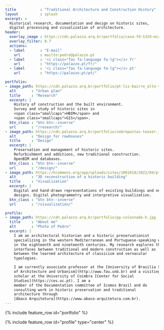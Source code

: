 ```yaml
---
title           : "Traditional Architecture and Construction History"
layout          : splash
excerpt: >
  Historical research, documentation and design on historic sites,
  digital processing and visualization of architecture.
header:
  overlay_image : https://cdn.palazzo.arq.br/portfolio/casa-fd-5329-mirror.jpg
  overlay_filter: 0.7
  actions:
  - label       : "E-mail"
    url         : mailto:pedro@palazzo.pt
  - label       : '<i class="fas fa-language fa-lg"></i> fr'
    url         : "https://palazzo.pt/fr/"
  - label       : '<i class="fas fa-language fa-lg"></i> pt'
    url         : "https://palazzo.pt/pt/"

portfolio:
- image_path: https://cdn.palazzo.arq.br/portfolio/pt-lis-bairro_alto-teaser.jpg
  alt       : "Urban plan"
  title     : "Research"
  excerpt: |
    History of construction and the built environment.
    Survey and study of historic sites in
    <span class="smallcaps">HBIM</span> and
    <span class="smallcaps">GIS</span>.
  btn_class : "btn btn--inverse"
  url       : "/research/"
- image_path: https://cdn.palazzo.arq.br/portfolio/sobrepostas-teaser.jpg
  alt       : "Design for rowhouses"
  title     : "Design"
  excerpt: |
    Preservation and management of historic sites.
    Refurbishment and additions, new traditional construction.
    OpenBIM and databases.
  btn_class : "btn btn--inverse"
  url       : "/design/"
- image_path: https://hcommons.org/app/uploads/sites/1001018/2022/04/pt-coimbra-casa-rua-luis-gonzaga-demolida-crop.jpg
  alt       : "3D reconstruction of a historic building"
  title     : "Visualization"
  excerpt: |
    Digital and hand-drawn representations of existing buildings and new
    designs. Digital photogrammetry and interpretive visualization.
  btn_class : "btn btn--inverse"
  url       : "/visualization/"

profile:
- image_path: https://cdn.palazzo.arq.br/portfolio/pp-colonnade-h.jpg
  title     : "About me"
  alt       : "Photo of Pedro"
  excerpt: |
    I am an architectural historian and a historic preservationist
    specializing in the western Mediterranean and Portuguese-speaking world
    in the eighteenth and nineteenth centuries. My research explores the
    interfaces between traditional and modern construction as well as
    between the learned architecture of classicism and vernacular
    typologies.

    I am currently associate professor at the [University of Brasilia School
    of Architecture and Urbanism](http://www.fau.unb.br) and a visiting
    scholar at the University of Coimbra [Center for Social
    Studies](https://ces.uc.pt). I am a
    member of the Documentation committee of Icomos Brazil and do
    consulting work in historic preservation and traditional
    architecture through
    [Ábaco Arquitetura](https://www.abaco-arquitetura.com.br).
---
```


{% include feature_row id="portfolio" %}

{% include feature_row id="profile" type="center" %}

